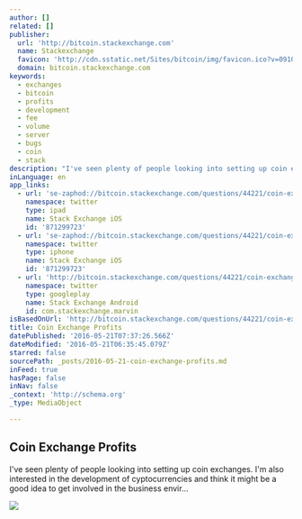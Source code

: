 ```yaml
---
author: []
related: []
publisher:
  url: 'http://bitcoin.stackexchange.com'
  name: Stackexchange
  favicon: 'http://cdn.sstatic.net/Sites/bitcoin/img/favicon.ico?v=0910168c5c65'
  domain: bitcoin.stackexchange.com
keywords:
  - exchanges
  - bitcoin
  - profits
  - development
  - fee
  - volume
  - server
  - bugs
  - coin
  - stack
description: "I've seen plenty of people looking into setting up coin exchanges. I'm also interested in the development of cyptocurrencies and think it might be a good idea to get involved in the business envir..."
inLanguage: en
app_links:
  - url: 'se-zaphod://bitcoin.stackexchange.com/questions/44221/coin-exchange-profits'
    namespace: twitter
    type: ipad
    name: Stack Exchange iOS
    id: '871299723'
  - url: 'se-zaphod://bitcoin.stackexchange.com/questions/44221/coin-exchange-profits'
    namespace: twitter
    type: iphone
    name: Stack Exchange iOS
    id: '871299723'
  - url: 'http://bitcoin.stackexchange.com/questions/44221/coin-exchange-profits'
    namespace: twitter
    type: googleplay
    name: Stack Exchange Android
    id: com.stackexchange.marvin
isBasedOnUrl: 'http://bitcoin.stackexchange.com/questions/44221/coin-exchange-profits'
title: Coin Exchange Profits
datePublished: '2016-05-21T07:37:26.566Z'
dateModified: '2016-05-21T06:35:45.079Z'
starred: false
sourcePath: _posts/2016-05-21-coin-exchange-profits.md
inFeed: true
hasPage: false
inNav: false
_context: 'http://schema.org'
_type: MediaObject

---
```

<article style=""><h1>Coin Exchange Profits</h1><p>I've seen plenty of people looking into setting up coin exchanges. I'm also interested in the development of cyptocurrencies and think it might be a good idea to get involved in the business envir...</p><img src="http://cdn.sstatic.net/Sites/bitcoin/img/apple-touch-icon.png?v=a43e5a337e6b&amp;a" /></article>